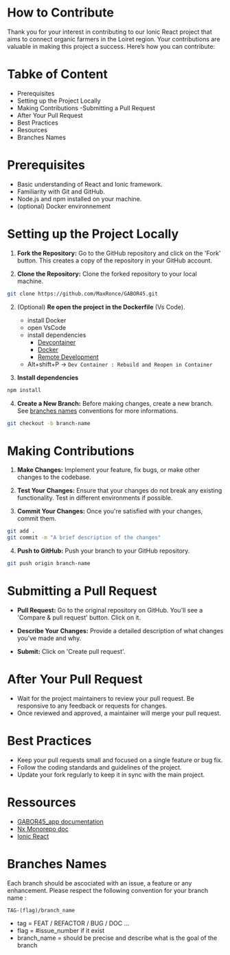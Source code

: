# How to Contribute
Thank you for your interest in contributing to our Ionic React project that aims to connect organic farmers in the Loiret region. Your contributions are valuable in making this project a success. Here’s how you can contribute:

# Tabke of Content
- Prerequisites
- Setting up the Project Locally
- Making Contributions
-Submitting a Pull Request
- After Your Pull Request
- Best Practices
- Resources
- Branches Names

# Prerequisites
- Basic understanding of React and Ionic framework.
- Familiarity with Git and GitHub.
- Node.js and npm installed on your machine.
- (optional) Docker environnement

# Setting up the Project Locally

1.  **Fork the Repository:** Go to the GitHub repository and click on the 'Fork' button. This creates a copy of the repository in your GitHub account.

2. **Clone the Repository:** Clone the forked repository to your local machine. 

```bash
git clone https://github.com/MaxRonce/GABOR45.git
```
2. (Optional) **Re open the project in the Dockerfile** (Vs Code).
    - install Docker
    - open VsCode
    - install dependencies 
        - [Devcontainer](https://marketplace.visualstudio.com/items?itemName=ms-vscode-remote.remote-containers)
        - [Docker](https://marketplace.visualstudio.com/items?itemName=ms-azuretools.vscode-docker)
        - [Remote Development](https://marketplace.visualstudio.com/items?itemName=ms-vscode-remote.vscode-remote-extensionpack)
    - Alt+shift+P -> ``Dev Container : Rebuild and Reopen in Container``


3. **Install dependencies** 
```bash
npm install
```

4. **Create a New Branch:** Before making changes, create a new branch. See [branches names](#branches-Names) conventions for more informations.

```bash
git checkout -b branch-name
```

# Making Contributions

1. **Make Changes:** Implement your feature, fix bugs, or make other changes to the codebase.

2. **Test Your Changes:** Ensure that your changes do not break any existing functionality. Test in different environments if possible.

3. **Commit Your Changes:** Once you're satisfied with your changes, commit them.


```bash
git add .
git commit -m "A brief description of the changes"
```

4. **Push to GitHub:** Push your branch to your GitHub repository.


```bash
git push origin branch-name
```

# Submitting a Pull Request
- **Pull Request:** Go to the original repository on GitHub. You'll see a 'Compare & pull request' button. Click on it.

- **Describe Your Changes:** Provide a detailed description of what changes you've made and why.

- **Submit:** Click on 'Create pull request'.

# After Your Pull Request
- Wait for the project maintainers to review your pull request. Be responsive to any feedback or requests for changes.
- Once reviewed and approved, a maintainer will merge your pull request.

# Best Practices
- Keep your pull requests small and focused on a single feature or bug fix.
- Follow the coding standards and guidelines of the project.
- Update your fork regularly to keep it in sync with the main project.

# Ressources 

- [GABOR45_app documentation](/apps/GABOR45/README.md)
- [Nx Monorepo doc](README.md)
- [Ionic React](https://ionicframework.com/docs/react)

# Branches Names

Each branch should be ascociated with an issue, a feature or any enhancement. Please respect the following convention for your branch name : 

```TAG-(flag)/branch_name```
- tag = FEAT / REFACTOR / BUG / DOC ...
- flag = #issue_number if it exist
- branch_name = should be precise and describe what is the goal of the branch


